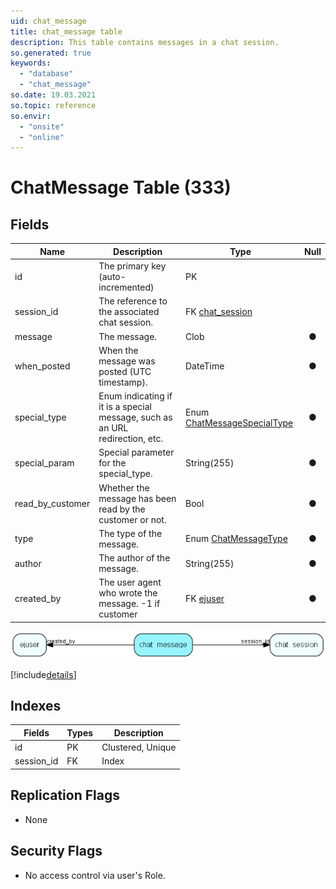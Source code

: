 ```yaml
---
uid: chat_message
title: chat_message table
description: This table contains messages in a chat session.
so.generated: true
keywords:
  - "database"
  - "chat_message"
so.date: 19.03.2021
so.topic: reference
so.envir:
  - "onsite"
  - "online"
---
```


# ChatMessage Table (333)

## Fields

| Name | Description | Type | Null |
|------|-------------|------|:----:|
|id|The primary key (auto-incremented)|PK| |
|session\_id|The reference to the associated chat session.|FK [chat_session](chat_session.md)| |
|message|The message.|Clob|&#x25CF;|
|when\_posted|When the message was posted (UTC timestamp).|DateTime|&#x25CF;|
|special\_type|Enum indicating if it is a special message, such as an URL redirection, etc.|Enum [ChatMessageSpecialType](enums\EnumChatMessageSpecialType.md)|&#x25CF;|
|special\_param|Special parameter for the special_type.|String(255)|&#x25CF;|
|read\_by\_customer|Whether the message has been read by the customer or not.|Bool|&#x25CF;|
|type|The type of the message.|Enum [ChatMessageType](enums\EnumChatMessageType.md)|&#x25CF;|
|author|The author of the message.|String(255)|&#x25CF;|
|created\_by|The user agent who wrote the message. -1 if customer|FK [ejuser](ejuser.md)|&#x25CF;|


![chat_message table relationship diagram](media\chat_message.png)

[!include[details](./includes/chat-message.md)]

## Indexes

| Fields | Types | Description |
|--------|-------|-------------|
|id |PK |Clustered, Unique |
|session\_id |FK |Index |

## Replication Flags

* None

## Security Flags

* No access control via user's Role.

